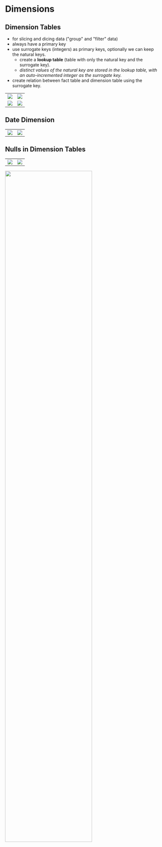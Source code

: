 # Dimensions

## Dimension Tables

- for slicing and dicing data ("group" and "filter" data)
- always have a primary key
- use surrogate keys (integers) as primary keys, optionally we can keep the natural keys.
  - create a **lookup table** (table with only the natural key and the surrogate key).
  - _distinct values of the natural key are stored in the lookup table, with an auto-incremented integer as the surrogate key._
- create relation between fact table and dimension table using the surrogate key.

<table>
    <tr>
        <td>
            <img src="https://github.com/user-attachments/assets/162a1341-9614-4695-a22f-32dbd580250c">
        </td>
        <td>
            <img src="https://github.com/user-attachments/assets/1a8e01cb-b577-4a43-a000-cebbac3c5850">
        </td>
    </tr>
    <tr>
        <td>
            <img src="https://github.com/user-attachments/assets/66341c04-92d3-402d-a351-feecd49e0d8d">
        </td>
        <td>
            <img src="https://github.com/user-attachments/assets/d30e02dc-ad75-4e88-86da-199baf44e8db">
        </td>
    </tr>
</table>

## Date Dimension

<table>
    <tr>
        <td>
            <img src="https://github.com/user-attachments/assets/a7ef5f8a-e2f8-4f65-9a5d-2f29ed95b56d">
        </td>
        <td>
            <img src="https://github.com/user-attachments/assets/b4d5fb21-5943-4433-bb84-8a0446cfa0f3">
        </td>
    </tr>
</table>

## Nulls in Dimension Tables

<table>
    <tr>
        <td>
            <img src="https://github.com/user-attachments/assets/8271270a-1670-4d4c-9229-f88ab32b900a">
        </td>
        <td>
            <img src="https://github.com/user-attachments/assets/ecc7e68d-68d3-4aed-8e11-a6936ae1e0de">
        </td>
    </tr>
</table>

<p>
    <img src="https://github.com/user-attachments/assets/e578c555-7675-4898-9c10-2373d1d01445" width="75%">
</p>

